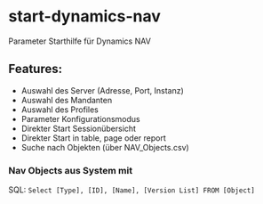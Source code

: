 # start-dynamics-nav
Parameter Starthilfe für Dynamics NAV

## Features:
- Auswahl des Server (Adresse, Port, Instanz)
- Auswahl des Mandanten
- Auswahl des Profiles
- Parameter Konfigurationsmodus
- Direkter Start Sessionübersicht
- Direkter Start in table, page oder report
- Suche nach Objekten (über NAV_Objects.csv)


### Nav Objects aus System mit
SQL:
`Select [Type], [ID], [Name], [Version List]
FROM [Object]`
